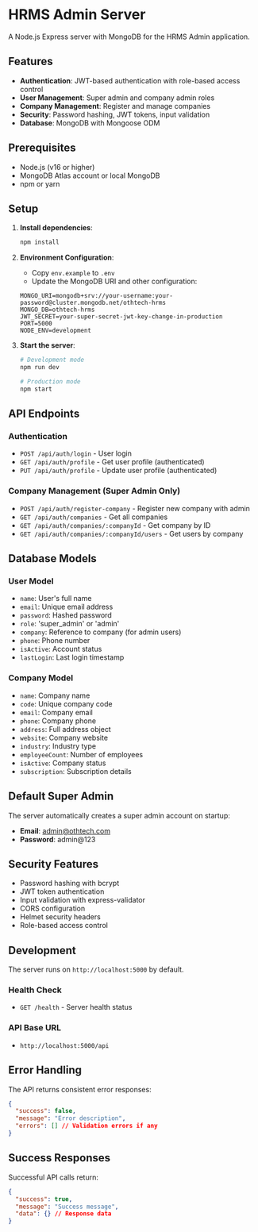 # HRMS Admin Server

A Node.js Express server with MongoDB for the HRMS Admin application.

## Features

- **Authentication**: JWT-based authentication with role-based access control
- **User Management**: Super admin and company admin roles
- **Company Management**: Register and manage companies
- **Security**: Password hashing, JWT tokens, input validation
- **Database**: MongoDB with Mongoose ODM

## Prerequisites

- Node.js (v16 or higher)
- MongoDB Atlas account or local MongoDB
- npm or yarn

## Setup

1. **Install dependencies**:
   ```bash
   npm install
   ```

2. **Environment Configuration**:
   - Copy `env.example` to `.env`
   - Update the MongoDB URI and other configuration:
   ```env
   MONGO_URI=mongodb+srv://your-username:your-password@cluster.mongodb.net/othtech-hrms
   MONGO_DB=othtech-hrms
   JWT_SECRET=your-super-secret-jwt-key-change-in-production
   PORT=5000
   NODE_ENV=development
   ```

3. **Start the server**:
   ```bash
   # Development mode
   npm run dev
   
   # Production mode
   npm start
   ```

## API Endpoints

### Authentication
- `POST /api/auth/login` - User login
- `GET /api/auth/profile` - Get user profile (authenticated)
- `PUT /api/auth/profile` - Update user profile (authenticated)

### Company Management (Super Admin Only)
- `POST /api/auth/register-company` - Register new company with admin
- `GET /api/auth/companies` - Get all companies
- `GET /api/auth/companies/:companyId` - Get company by ID
- `GET /api/auth/companies/:companyId/users` - Get users by company

## Database Models

### User Model
- `name`: User's full name
- `email`: Unique email address
- `password`: Hashed password
- `role`: 'super_admin' or 'admin'
- `company`: Reference to company (for admin users)
- `phone`: Phone number
- `isActive`: Account status
- `lastLogin`: Last login timestamp

### Company Model
- `name`: Company name
- `code`: Unique company code
- `email`: Company email
- `phone`: Company phone
- `address`: Full address object
- `website`: Company website
- `industry`: Industry type
- `employeeCount`: Number of employees
- `isActive`: Company status
- `subscription`: Subscription details

## Default Super Admin

The server automatically creates a super admin account on startup:
- **Email**: admin@othtech.com
- **Password**: admin@123

## Security Features

- Password hashing with bcrypt
- JWT token authentication
- Input validation with express-validator
- CORS configuration
- Helmet security headers
- Role-based access control

## Development

The server runs on `http://localhost:5000` by default.

### Health Check
- `GET /health` - Server health status

### API Base URL
- `http://localhost:5000/api`

## Error Handling

The API returns consistent error responses:
```json
{
  "success": false,
  "message": "Error description",
  "errors": [] // Validation errors if any
}
```

## Success Responses

Successful API calls return:
```json
{
  "success": true,
  "message": "Success message",
  "data": {} // Response data
}
``` 